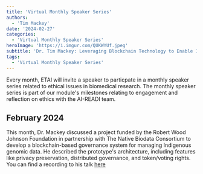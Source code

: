 ```yaml
---
title: 'Virtual Monthly Speaker Series'
authors:
  - 'Tim Mackey'
date: '2024-02-27'
categories:
  - 'Virtual Monthly Speaker Series'
heroImage: 'https://i.imgur.com/QUKWYUf.jpeg'
subtitle: 'Dr. Tim Mackey: Leveraging Blockchain Technology to Enable Indigenous Data Sovereignty of Genomic Data'
tags:
  - 'Virtual Monthly Speaker Series'
---
```


Every month, ETAI will invite a speaker to particpate in a monthly speaker series related to ethical issues in biomedical research. The monthly speaker series is part of our module's milestones relating to engagement and reflection on ethics with the AI-READI team.

## February 2024

This month, Dr. Mackey discussed a project funded by the Robert Wood Johnson Foundation in partnership with The Native Biodata Consortium to develop a blockchain-based governance system for managing Indigenous genomic data. He described the prototype's architecture, including features like privacy preservation, distributed governance, and token/voting rights. You can find a recording to his talk [here](https://public.3.basecamp.com/p/qoCoo1Pfw9Qg2eeqEJbW958E)
